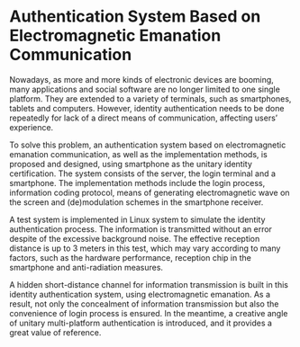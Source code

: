# Authentication System Based on Electromagnetic Emanation Communication

Nowadays, as more and more kinds of electronic devices are booming, many applications and social software are no longer limited to one single platform. They are extended to a variety of terminals, such as smartphones, tablets and computers. However, identity authentication needs to be done repeatedly for lack of a direct means of communication, affecting users’ experience.

To solve this problem, an authentication system based on electromagnetic emanation communication, as well as the implementation methods, is proposed and designed, using smartphone as the unitary identity certification. The system consists of the server, the login terminal and a smartphone. The implementation methods include the login process, information coding protocol, means of generating electromagnetic wave on the screen and (de)modulation schemes in the smartphone receiver.

A test system is implemented in Linux system to simulate the identity authentication process. The information is transmitted without an error despite of the excessive background noise. The effective reception distance is up to 3 meters in this test, which may vary according to many factors, such as the hardware performance, reception chip in the smartphone and anti-radiation measures.

A hidden short-distance channel for information transmission is built in this identity authentication system, using electromagnetic emanation. As a result, not only the concealment of information transmission but also the convenience of login process is ensured. In the meantime, a creative angle of unitary multi-platform authentication is introduced, and it provides a great value of reference.
